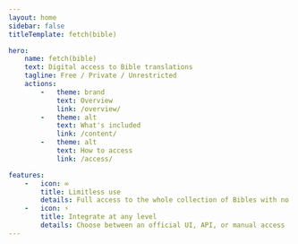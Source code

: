 ```yaml
---
layout: home
sidebar: false
titleTemplate: fetch(bible)

hero:
    name: fetch(bible)
    text: Digital access to Bible translations
    tagline: Free / Private / Unrestricted
    actions:
        -   theme: brand
            text: Overview
            link: /overview/
        -   theme: alt
            text: What's included
            link: /content/
        -   theme: alt
            text: How to access
            link: /access/

features:
    -   icon: ∞
        title: Limitless use
        details: Full access to the whole collection of Bibles with no signup, no request limits, and no tracking
    -   icon: ⚡️
        title: Integrate at any level
        details: Choose between an official UI, API, or manual access
---
```



<script lang='ts' setup>

// A mini component for including the number of translations available
// NOTE `setup` turns this into a component so DOM is ready when insertion is attempted

import {onMounted} from 'vue'

import {BibleClient} from './.comp/client.min.esm.js'


// Use localhost endpoint during dev
const endpoint = import.meta.env.PROD ? 'https://collection.fetch.bible/' : 'http://localhost:8430/'


onMounted(async () => {

    // Get collection
    const client = new BibleClient({endpoints: [endpoint]})
    const collection = await client.fetch_collection()

    // Progressively count up to total translations available
    const total = collection.get_translations().length
    let counter = 0
    while (counter < total){
        await new Promise(resolve => setTimeout(resolve, 1))
        counter = Math.min(total, counter+2)
        // Replace the existing hero `text` with number included
        self.document.body.querySelector('.VPHomeHero .text').innerHTML =
            `Digital access to ${counter}+<br>Bible translations`
    }
})

</script>
